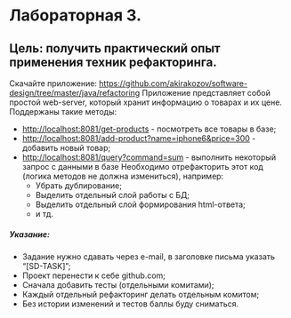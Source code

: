 # Лабораторная 3.

## Цель: получить практический опыт применения техник рефакторинга.

Скачайте приложение: https://github.com/akirakozov/software-design/tree/master/java/refactoring
Приложение представляет собой простой web-server, который хранит информацию о товарах и их цене. Поддержаны такие
методы:

* [http://localhost:8081/get-products](#) - посмотреть все товары в базе;
* [http://localhost:8081/add-product?name=iphone6&price=300](#) - добавить новый товар;
* [http://localhost:8081/query?command=sum](#) - выполнить некоторый запрос с данными в базе Необходимо отрефакторить этот
  код (логика методов не должна измениться), например:
  * Убрать дублирование;
  * Выделить отдельный слой работы с БД;
  * Выделить отдельный слой формирования html-ответа;
  * и тд.

##### Указание:

* Задание нужно сдавать через e-mail, в заголовке письма указать “[SD-TASK]”;
* Проект перенести к себе github.com;
* Сначала добавить тесты (отдельными комитами);
* Каждый отдельный рефакторинг делать отдельным комитом;
* Без истории изменений и тестов баллы буду сниматься.
